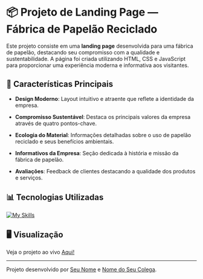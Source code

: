 # 📦 Projeto de Landing Page — Fábrica de Papelão Reciclado
Este projeto consiste em uma **landing page** desenvolvida para uma fábrica de papelão, destacando seu compromisso com a qualidade e sustentabilidade. A página foi criada utilizando HTML, CSS e JavaScript para proporcionar uma experiência moderna e informativa aos visitantes.

## 🏢 Características Principais

- **Design Moderno**: Layout intuitivo e atraente que reflete a identidade da empresa.

- **Compromisso Sustentável**: Destaca os principais valores da empresa através de quatro pontos-chave.

- **Ecologia do Material**: Informações detalhadas sobre o uso de papelão reciclado e seus benefícios ambientais.

- **Informativos da Empresa**: Seção dedicada à história e missão da fábrica de papelão.

- **Avaliações**: Feedback de clientes destacando a qualidade dos produtos e serviços.

## 📊 Tecnologias Utilizadas

[![My Skills](https://skillicons.dev/icons?i=js,html,css)](https://skillicons.dev)

## 🖥️ Visualização

Veja o projeto ao vivo [Aqui!](https://victornonoks.github.io/Landing-page/)

---

Projeto desenvolvido por [Seu Nome](https://github.com/victornonoks) e [Nome do Seu Colega](https://github.com/FWashington1999).
